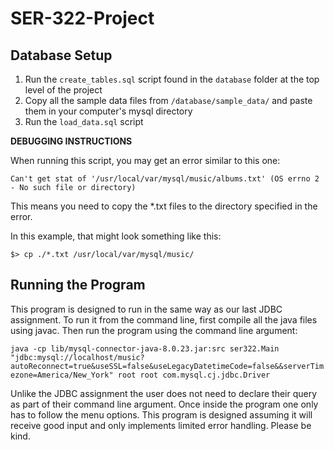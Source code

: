 # SER-322-Project

## Database Setup
1. Run the `create_tables.sql` script found in the `database` folder at the top level of the project
2. Copy all the sample data files from `/database/sample_data/` and paste them in your computer's mysql directory
3. Run the `load_data.sql` script

**DEBUGGING INSTRUCTIONS**

When running this script, you may get an error similar to this one:

    Can't get stat of '/usr/local/var/mysql/music/albums.txt' (OS errno 2 - No such file or directory)

This means you need to copy the *.txt files to the directory specified in the error.

In this example, that might look something like this:

`$> cp ./*.txt /usr/local/var/mysql/music/`


## Running the Program
This program is designed to run in the same way as our last JDBC assignment. To run it from the command line, first compile all the java files using javac. Then run the program using the command line argument:

`java -cp lib/mysql-connector-java-8.0.23.jar:src ser322.Main "jdbc:mysql://localhost/music?autoReconnect=true&useSSL=false&useLegacyDatetimeCode=false&&serverTimezone=America/New_York" root root com.mysql.cj.jdbc.Driver`

Unlike the JDBC assignment the user does not need to declare their query as part of their command line argument. Once inside the program one only has to follow the menu options. This program is designed assuming it will receive good input and only implements limited error handling. Please be kind. 
